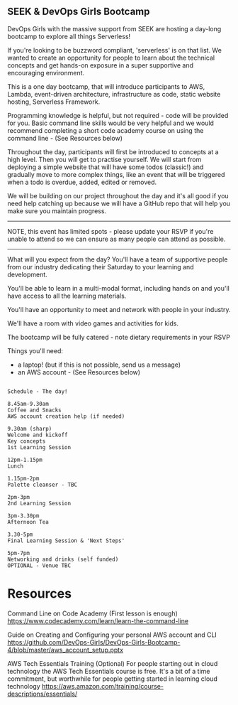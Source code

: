 ## SEEK & DevOps Girls Bootcamp

DevOps Girls with the massive support from SEEK are hosting a day-long bootcamp to explore all things Serverless!

If you're looking to be buzzword compliant, 'serverless' is on that list. We wanted to create an opportunity for people to learn about the technical concepts and get hands-on exposure in a super supportive and encouraging environment.

This is a one day bootcamp, that will introduce participants to AWS, Lambda, event-driven architecture, infrastructure as code, static website hosting, Serverless Framework.

Programming knowledge is helpful, but not required - code will be provided for you.
Basic command line skills would be very helpful and we would recommend completing a short code academy course on using the command line - (See Resources below)

Throughout the day, participants will first be introduced to concepts at a high level. Then you will get to practise yourself. We will start from deploying a simple website that will have some todos (classic!) and gradually move to more complex things, like an event that will be triggered when a todo is overdue, added, edited or removed.

We will be building on our project throughout the day and it's all good if you need help catching up because we will have a GitHub repo that will help you make sure you maintain progress.

********************************************************************************
NOTE, this event has limited spots - please update your RSVP if you're unable to attend so we can ensure as many people can attend as possible.
********************************************************************************

What will you expect from the day?
You'll have a team of supportive people from our industry dedicating their Saturday to your learning and development.

You'll be able to learn in a multi-modal format, including hands on and you'll have access to all the learning materials.

You'll have an opportunity to meet and network with people in your industry.

We'll have a room with video games and activities for kids.

The bootcamp will be fully catered - note dietary requirements in your RSVP

Things you'll need:
- a laptop! (but if this is not possible, send us a message)
- an AWS account - (See Resources below)

~~~~~~~~~~~~~~~~~~~~~~~~~~~~~~~~~~~~~~~~~~~~~~~~~~~~~~~~~~~~~~~~~~~~~~~~

Schedule - The day!

8.45am-9.30am
Coffee and Snacks
AWS account creation help (if needed)

9.30am (sharp)
Welcome and kickoff
Key concepts
1st Learning Session

12pm-1.15pm
Lunch

1.15pm-2pm
Palette cleanser - TBC

2pm-3pm
2nd Learning Session

3pm-3.30pm
Afternoon Tea

3.30-5pm
Final Learning Session & 'Next Steps'

5pm-7pm
Networking and drinks (self funded)
OPTIONAL - Venue TBC
~~~~~~~~~~~~~~~~~~~~~~~~~~~~~~~~~~~~~~~~~~~~~~~~~~~~~~~~~~~~~~~~~~~~~~~~


# Resources

Command Line on Code Academy
(First lesson is enough)
https://www.codecademy.com/learn/learn-the-command-line

Guide on Creating and Configuring your personal AWS account and CLI
https://github.com/DevOps-Girls/DevOps-Girls-Bootcamp-4/blob/master/aws_account_setup.pptx

AWS Tech Essentials Training (Optional)
For people starting out in cloud technology the AWS Tech Essentials course is free. It's a bit of a time commitment, but worthwhile for people getting started in learning cloud technology 
https://aws.amazon.com/training/course-descriptions/essentials/


